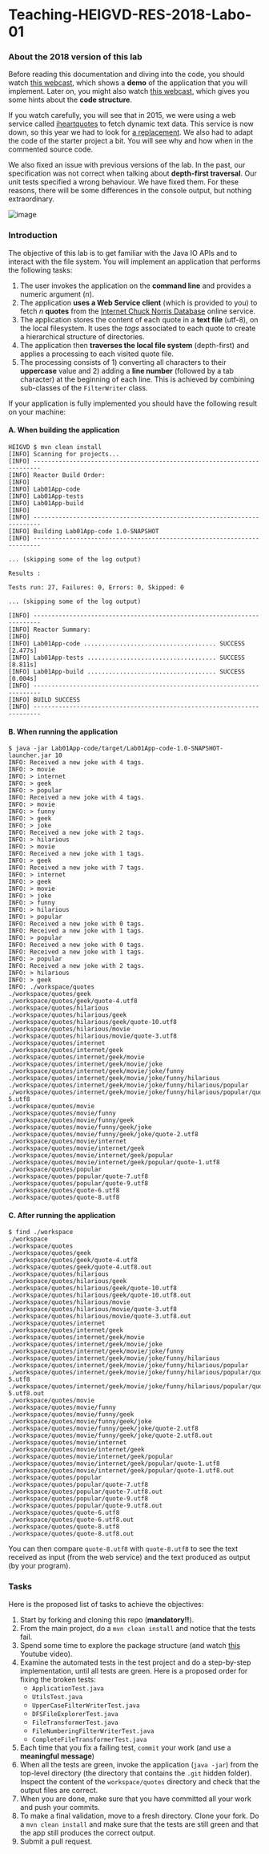 # Teaching-HEIGVD-RES-2018-Labo-01

### About the 2018 version of this lab

Before reading this documentation and diving into the code, you should watch [this webcast](https://www.youtube.com/watch?v=qgncWAUqcbY&index=1&list=PLfKkysTy70QYD00EqEabdwyDNTPwLcsFV), which shows a **demo** of the application that you will implement. Later on, you might also watch [this webcast](https://www.youtube.com/watch?v=v_ZpVgf0lGc&index=2&list=PLfKkysTy70QYD00EqEabdwyDNTPwLcsFV), which gives you some hints about the **code structure**.

If you watch carefully, you will see that in 2015, we were using a web service called [iheartquotes](http://www.iheartquotes.com/) to fetch dynamic text data. This service is now down, so this year we had to look for [a replacement](http://www.icndb.com/api/). We also had to adapt the code of the starter project a bit. You will see why and how when in the commented source code.

We also fixed an issue with previous versions of the lab. In the past, our specification was not correct when talking about **depth-first traversal**. Our unit tests specified a wrong behaviour. We have fixed them. For these reasons, there will be some differences in the console output, but nothing extraordinary.

![image](./diagrams/chuck.png)


### Introduction

The objective of this lab is to get familiar with the Java IO APIs and to interact with the file system. You will implement an application that performs the following tasks:

1. The user invokes the application on the **command line** and provides a numeric argument (*n*).
2. The application **uses a Web Service client** (which is provided to you) to fetch *n* **quotes** from the [Internet Chuck Norris Database](http://www.icndb.com/api/) online service.
3. The application stores the content of each quote in a **text file** (utf-8), on the local filesystem. It uses the *tags* associated to each quote to create a hierarchical structure of directories.
4. The application then **traverses the local file system** (depth-first) and applies a processing to each visited quote file.
5. The processing consists of 1) converting all characters to their **uppercase** value and 2) adding a **line number** (followed by a tab character) at the beginning of each line. This is achieved by combining sub-classes of the `FilterWriter` class.

If your application is fully implemented you should have the following result on your machine:

#### A. When building the application


```
HEIGVD $ mvn clean install
[INFO] Scanning for projects...
[INFO] ------------------------------------------------------------------------
[INFO] Reactor Build Order:
[INFO] 
[INFO] Lab01App-code
[INFO] Lab01App-tests
[INFO] Lab01App-build
[INFO]                                                                         
[INFO] ------------------------------------------------------------------------
[INFO] Building Lab01App-code 1.0-SNAPSHOT
[INFO] ------------------------------------------------------------------------

... (skipping some of the log output)

Results :

Tests run: 27, Failures: 0, Errors: 0, Skipped: 0

... (skipping some of the log output)

[INFO] ------------------------------------------------------------------------
[INFO] Reactor Summary:
[INFO] 
[INFO] Lab01App-code ..................................... SUCCESS [2.477s]
[INFO] Lab01App-tests .................................... SUCCESS [8.811s]
[INFO] Lab01App-build .................................... SUCCESS [0.004s]
[INFO] ------------------------------------------------------------------------
[INFO] BUILD SUCCESS
[INFO] ------------------------------------------------------------------------

```

#### B. When running the application

```
$ java -jar Lab01App-code/target/Lab01App-code-1.0-SNAPSHOT-launcher.jar 10
INFO: Received a new joke with 4 tags.
INFO: > movie
INFO: > internet
INFO: > geek
INFO: > popular
INFO: Received a new joke with 4 tags.
INFO: > movie
INFO: > funny
INFO: > geek
INFO: > joke
INFO: Received a new joke with 2 tags.
INFO: > hilarious
INFO: > movie
INFO: Received a new joke with 1 tags.
INFO: > geek
INFO: Received a new joke with 7 tags.
INFO: > internet
INFO: > geek
INFO: > movie
INFO: > joke
INFO: > funny
INFO: > hilarious
INFO: > popular
INFO: Received a new joke with 0 tags.
INFO: Received a new joke with 1 tags.
INFO: > popular
INFO: Received a new joke with 0 tags.
INFO: Received a new joke with 1 tags.
INFO: > popular
INFO: Received a new joke with 2 tags.
INFO: > hilarious
INFO: > geek
INFO: ./workspace/quotes
./workspace/quotes/geek
./workspace/quotes/geek/quote-4.utf8
./workspace/quotes/hilarious
./workspace/quotes/hilarious/geek
./workspace/quotes/hilarious/geek/quote-10.utf8
./workspace/quotes/hilarious/movie
./workspace/quotes/hilarious/movie/quote-3.utf8
./workspace/quotes/internet
./workspace/quotes/internet/geek
./workspace/quotes/internet/geek/movie
./workspace/quotes/internet/geek/movie/joke
./workspace/quotes/internet/geek/movie/joke/funny
./workspace/quotes/internet/geek/movie/joke/funny/hilarious
./workspace/quotes/internet/geek/movie/joke/funny/hilarious/popular
./workspace/quotes/internet/geek/movie/joke/funny/hilarious/popular/quote-5.utf8
./workspace/quotes/movie
./workspace/quotes/movie/funny
./workspace/quotes/movie/funny/geek
./workspace/quotes/movie/funny/geek/joke
./workspace/quotes/movie/funny/geek/joke/quote-2.utf8
./workspace/quotes/movie/internet
./workspace/quotes/movie/internet/geek
./workspace/quotes/movie/internet/geek/popular
./workspace/quotes/movie/internet/geek/popular/quote-1.utf8
./workspace/quotes/popular
./workspace/quotes/popular/quote-7.utf8
./workspace/quotes/popular/quote-9.utf8
./workspace/quotes/quote-6.utf8
./workspace/quotes/quote-8.utf8
```

#### C. After running the application

```
$ find ./workspace
./workspace
./workspace/quotes
./workspace/quotes/geek
./workspace/quotes/geek/quote-4.utf8
./workspace/quotes/geek/quote-4.utf8.out
./workspace/quotes/hilarious
./workspace/quotes/hilarious/geek
./workspace/quotes/hilarious/geek/quote-10.utf8
./workspace/quotes/hilarious/geek/quote-10.utf8.out
./workspace/quotes/hilarious/movie
./workspace/quotes/hilarious/movie/quote-3.utf8
./workspace/quotes/hilarious/movie/quote-3.utf8.out
./workspace/quotes/internet
./workspace/quotes/internet/geek
./workspace/quotes/internet/geek/movie
./workspace/quotes/internet/geek/movie/joke
./workspace/quotes/internet/geek/movie/joke/funny
./workspace/quotes/internet/geek/movie/joke/funny/hilarious
./workspace/quotes/internet/geek/movie/joke/funny/hilarious/popular
./workspace/quotes/internet/geek/movie/joke/funny/hilarious/popular/quote-5.utf8
./workspace/quotes/internet/geek/movie/joke/funny/hilarious/popular/quote-5.utf8.out
./workspace/quotes/movie
./workspace/quotes/movie/funny
./workspace/quotes/movie/funny/geek
./workspace/quotes/movie/funny/geek/joke
./workspace/quotes/movie/funny/geek/joke/quote-2.utf8
./workspace/quotes/movie/funny/geek/joke/quote-2.utf8.out
./workspace/quotes/movie/internet
./workspace/quotes/movie/internet/geek
./workspace/quotes/movie/internet/geek/popular
./workspace/quotes/movie/internet/geek/popular/quote-1.utf8
./workspace/quotes/movie/internet/geek/popular/quote-1.utf8.out
./workspace/quotes/popular
./workspace/quotes/popular/quote-7.utf8
./workspace/quotes/popular/quote-7.utf8.out
./workspace/quotes/popular/quote-9.utf8
./workspace/quotes/popular/quote-9.utf8.out
./workspace/quotes/quote-6.utf8
./workspace/quotes/quote-6.utf8.out
./workspace/quotes/quote-8.utf8
./workspace/quotes/quote-8.utf8.out
```

You can then compare `quote-8.utf8` with `quote-8.utf8` to see the text received as input (from the web service) and the text produced as output (by your program).


### Tasks

Here is the proposed list of tasks to achieve the objectives:

1. Start by forking and cloning this repo (**mandatory!!**).
2. From the main project, do a `mvn clean install` and notice that the tests fail.
3. Spend some time to explore the package structure (and watch [this](https://www.youtube.com/watch?v=v_ZpVgf0lGc&list=PLfKkysTy70Qb_mfkkqa5OUMqsOPNEYZIa&index=5) Youtube video).
4. Examine the automated tests in the test project and do a step-by-step implementation, until all tests are green. Here is a proposed order for fixing the broken tests:
   - `ApplicationTest.java`
   - `UtilsTest.java`
   - `UpperCaseFilterWriterTest.java`
   - `DFSFileExplorerTest.java`
   - `FileTransformerTest.java`
   - `FileNumberingFilterWriterTest.java`
   - `CompleteFileTransformerTest.java`
5. Each time that you fix a failing test, `commit` your work (and use a **meaningful message**)
6. When all the tests are green, invoke the application (`java -jar`) from the top-level directory (the directory that contains the `.git` hidden folder). Inspect the content of the `workspace/quotes` directory and check that the output files are correct.
7. When you are done, make sure that you have committed all your work and push your commits.
8. To make a final validation, move to a fresh directory. Clone your fork. Do a `mvn clean install` and make sure that the tests are still green and that the app still produces the correct output.
9. Submit a pull request.
